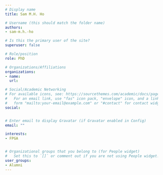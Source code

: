 ```yaml
---
# Display name
title: Sam M.H. Ho

# Username (this should match the folder name)
authors:
- sam-m.h.-ho

# Is this the primary user of the site?
superuser: false

# Role/position
role: PhD

# Organizations/Affiliations
organizations:
- name: 
  url: 

# Social/Academic Networking
# For available icons, see: https://sourcethemes.com/academic/docs/page-builder/#icons
#   For an email link, use "fas" icon pack, "envelope" icon, and a link in the
#   form "mailto:your-email@example.com" or "#contact" for contact widget.
social:


# Enter email to display Gravatar (if Gravatar enabled in Config)
email: ""

interests:
- FPGA


# Organizational groups that you belong to (for People widget)
#   Set this to `[]` or comment out if you are not using People widget.
user_groups:
- Alumni
---
```

